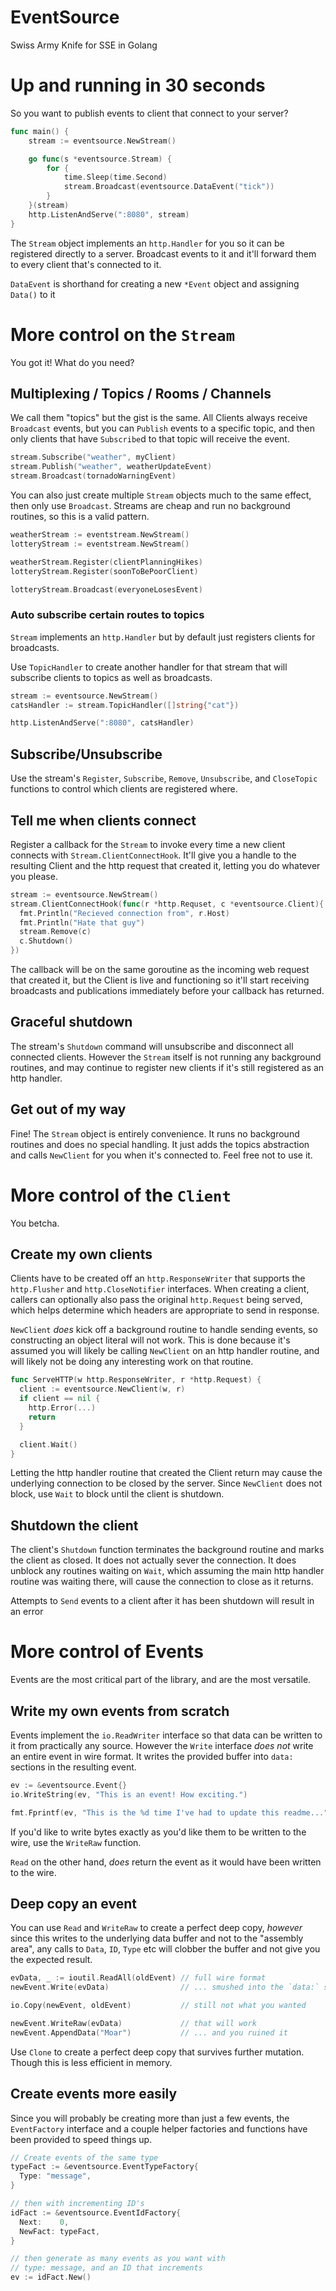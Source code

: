 # EventSource
Swiss Army Knife for SSE in Golang

# Up and running in 30 seconds
So you want to publish events to client that connect to your server?
```go
func main() {
	stream := eventsource.NewStream()

	go func(s *eventsource.Stream) {
		for {
			time.Sleep(time.Second)
			stream.Broadcast(eventsource.DataEvent("tick"))
		}
	}(stream)
	http.ListenAndServe(":8080", stream)
}
```
The `Stream` object implements an `http.Handler` for you so it can be registered directly to a server. Broadcast events to it and it'll forward them to every client that's connected to it.

`DataEvent` is shorthand for creating a new `*Event` object and assigning `Data()` to it

# More control on the `Stream`
You got it! What do you need?

## Multiplexing / Topics / Rooms / Channels
We call them "topics" but the gist is the same. All Clients always receive `Broadcast` events, but you can `Publish` events to a specific topic, and then only clients that have `Subscribe`d to that topic will receive the event.

```go
stream.Subscribe("weather", myClient)
stream.Publish("weather", weatherUpdateEvent)
stream.Broadcast(tornadoWarningEvent)
```

You can also just create multiple `Stream` objects much to the same effect, then only use `Broadcast`. Streams are cheap and run no background routines, so this is a valid pattern.

```go
weatherStream := eventstream.NewStream()
lotteryStream := eventstream.NewStream()

weatherStream.Register(clientPlanningHikes)
lotteryStream.Register(soonToBePoorClient)

lotteryStream.Broadcast(everyoneLosesEvent)
```

### Auto subscribe certain routes to topics
`Stream` implements an `http.Handler` but by default just registers clients for broadcasts.

Use `TopicHandler` to create another handler for that stream that will subscribe clients to topics as well as broadcasts.
```go
stream := eventsource.NewStream()
catsHandler := stream.TopicHandler([]string{"cat"})

http.ListenAndServe(":8080", catsHandler)
```

## Subscribe/Unsubscribe
Use the stream's `Register`, `Subscribe`, `Remove`, `Unsubscribe`, and `CloseTopic` functions to control which clients are registered where.

## Tell me when clients connect
Register a callback for the `Stream` to invoke every time a new client connects with `Stream.ClientConnectHook`. It'll give you a handle to the resulting Client and the http request that created it, letting you do whatever you please.

```go
stream := eventsource.NewStream()
stream.ClientConnectHook(func(r *http.Requset, c *eventsource.Client){
  fmt.Println("Recieved connection from", r.Host)
  fmt.Println("Hate that guy")
  stream.Remove(c)
  c.Shutdown()
})
```

The callback will be on the same goroutine as the incoming web request that created it, but the Client is live and functioning so it'll start receiving broadcasts and publications immediately before your callback has returned.

## Graceful shutdown
The stream's `Shutdown` command will unsubscribe and disconnect all connected clients. However the `Stream` itself is not running any background routines, and may continue to register new clients if it's still registered as an http handler.

## Get out of my way
Fine! The `Stream` object is entirely convenience. It runs no background routines and does no special handling. It just adds the topics abstraction and calls `NewClient` for you when it's connected to. Feel free not to use it.

# More control of the `Client`
You betcha.

## Create my own clients
Clients have to be created off an `http.ResponseWriter` that supports the `http.Flusher` and `http.CloseNotifier` interfaces. When creating a client, callers can optionally also pass the original `http.Request` being served, which helps determine which headers are appropriate to send in response.

`NewClient` _does_ kick off a background routine to handle sending events, so constructing an object literal will not work. This is done because it's assumed you will likely be calling `NewClient` on an http handler routine, and will likely not be doing any interesting work on that routine.

```go
func ServeHTTP(w http.ResponseWriter, r *http.Request) {
  client := eventsource.NewClient(w, r)
  if client == nil {
    http.Error(...)
    return
  }

  client.Wait()
}
```
Letting the http handler routine that created the Client return may cause the underlying connection to be closed by the server. Since `NewClient` does not block, use `Wait` to block until the client is shutdown.

## Shutdown the client
The client's `Shutdown` function terminates the background routine and marks the client as closed. It does not actually sever the connection. It does unblock any routines waiting on `Wait`, which assuming the main http handler routine was waiting there, will cause the connection to close as it returns.

Attempts to `Send` events to a client after it has been shutdown will result in an error

# More control of Events
Events are the most critical part of the library, and are the most versatile.

## Write my own events from scratch
Events implement the `io.ReadWriter` interface so that data can be written to it from practically any source. However the `Write` interface _does not_ write an entire event in wire format. It writes the provided buffer into `data:` sections in the resulting event.

```go
ev := &eventsource.Event{}
io.WriteString(ev, "This is an event! How exciting.")

fmt.Fprintf(ev, "This is the %d time I've had to update this readme...", 42)
```

If you'd like to write bytes exactly as you'd like them to be written to the wire, use the `WriteRaw` function.

`Read` on the other hand, _does_ return the event as it would have been written to the wire.

## Deep copy an event
You can use `Read` and `WriteRaw` to create a perfect deep copy, _however_ since this writes to the underlying data buffer and not to the "assembly area", any calls to `Data`, `ID`, `Type` etc will clobber the buffer and not give you the expected result.

```go
evData, _ := ioutil.ReadAll(oldEvent) // full wire format
newEvent.Write(evData)                // ... smushed into the `data:` section. Not what you wanted

io.Copy(newEvent, oldEvent)           // still not what you wanted

newEvent.WriteRaw(evData)             // that will work
newEvent.AppendData("Moar")           // ... and you ruined it
```

Use `Clone` to create a perfect deep copy that survives further mutation. Though this is less efficient in memory.

## Create events more easily
Since you will probably be creating more than just a few events, the `EventFactory` interface and a couple helper factories and functions have been provided to speed things up.

```go
// Create events of the same type
typeFact := &eventsource.EventTypeFactory{
  Type: "message",
}

// then with incrementing ID's
idFact := &eventsource.EventIdFactory{
  Next:    0,
  NewFact: typeFact,
}

// then generate as many events as you want with
// type: message, and an ID that increments
ev := idFact.New()
```
